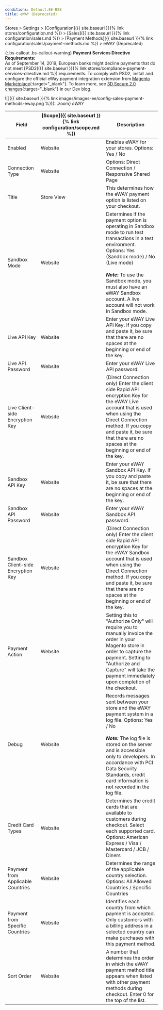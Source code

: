 ```yaml
---
conditions: Default.EE-B2B
title: eWAY (Deprecated)
---
```


Stores > Settings > [Configuration]({{ site.baseurl }}{% link stores/configuration.md %}) > [Sales]({{ site.baseurl }}{% link configuration/sales.md %}) > [Payment Methods]({{ site.baseurl }}{% link configuration/sales/payment-methods.md %}) > eWAY (Deprecated)

{:.bs-callout .bs-callout-warning}
**Payment Services Directive Requirements:** <br/>
As of September 14, 2019, European banks might decline payments that do not meet [PSD2]({{ site.baseurl }}{% link stores/compliance-payment-services-directive.md %}) requirements. To comply with PSD2, install and configure the official eWay payment integration extension from [Magento Marketplace](https://marketplace.magento.com/catalogsearch/result/?q=eway#q=eway&idx=m2_cloud_prod_default_products&p=0&nR%5Bvisibility_search%5D%5B%3D%5D%5B0%5D=1){:target="_blank"}. To learn more, see [3D Secure 2.0 changes](https://community.magento.com/t5/Magento-DevBlog/3D-Secure-2-0-changes/ba-p/136460){:target="_blank"} in our Dev blog.

![]({{ site.baseurl }}{% link images/images-ee/config-sales-payment-methods-eway.png %}){: .zoom}
_eWAY_

|Field|[Scope]({{ site.baseurl }}{% link configuration/scope.md %})|Description|
|--- |--- |--- |
|Enabled|Website|Enables eWAY for your stores. Options: Yes / No|
|Connection Type|Website|Options: Direct Connection / Responsive Shared Page|
|Title|Store View|This determines how the eWAY payment option is listed on your checkout.|
|Sandbox Mode|Website|Determines if the payment option is operating in Sandbox mode to run test transactions in a test environment. Options: Yes (Sandbox mode) / No (Live mode) <br/><br/>**_Note:_** To use the Sandbox mode, you must also have an eWAY Sandbox account. A live account will not work in Sandbox mode.|
|Live API Key|Website|Enter your eWAY Live API Key. If you copy and paste it, be sure that there are no spaces at the beginning or end of the key.|
|Live API Password|Website|Enter your eWAY Live API password.|
|Live Client-side Encryption Key|Website|(Direct Connection only) Enter the client side Rapid API encryption Key for the eWAY Live account that is used when using the Direct Connection method. If you copy and paste it, be sure that there are no spaces at the beginning or end of the key.|
|Sandbox API Key|Website|Enter your eWAY Sandbox API Key. If you copy and paste it, be sure that there are no spaces at the beginning or end of the key.|
|Sandbox API Password|Website|Enter your eWAY Sandbox API password.|
|Sandbox Client-side Encryption Key|Website|(Direct Connection only) Enter the client side Rapid API encryption Key for the eWAY Sandbox account that is used when using the Direct Connection method. If you copy and paste it, be sure that there are no spaces at the beginning or end of the key.|
|Payment Action|Website|Setting this to "Authorize Only" will require you to manually invoice the order in your Magento store in order to capture the payment. Setting to "Authorize and Capture" will take the payment immediately upon completion of the checkout.|
|Debug|Website|Records messages sent between your store and the eWAY payment system in a log file. Options: Yes / No <br/><br/>**_Note:_** The log file is stored on the server and is accessible only to developers. In accordance with PCI Data Security Standards, credit card information is not recorded in the log file.|
|Credit Card Types|Website|Determines the credit cards that are available to customers during checkout. Select each supported card. Options: American Express / Visa / Mastercard / JCB / Diners|
|Payment from Applicable Countries|Website|Determines the range of the applicable country selection. Options: All Allowed Countries / Specific Countries|
|Payment from Specific Countries|Website|Identifies each country from which payment is accepted. Only customers with a billing address in a selected country can make purchases with this payment method.|
|Sort Order|Website|A number that determines the order in which the eWAY payment method title appears when listed with other payment methods during checkout. Enter 0 for the top of the list.|
